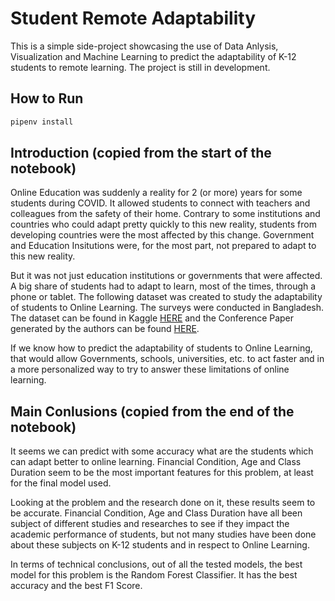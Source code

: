 # Student Remote Adaptability
This is a simple side-project showcasing the use of Data Anlysis, Visualization and Machine Learning to predict the adaptability of K-12 students to remote learning. The project is still in development.

## How to Run
```bash
pipenv install
```

## Introduction (copied from the start of the notebook)

Online Education was suddenly a reality for 2 (or more) years for some students during COVID. It allowed students to connect with teachers and colleagues from the safety of their home. Contrary to some institutions and countries who could adapt pretty quickly to this new reality, students from developing countries were the most affected by this change. Government and Education Insitutions were, for the most part, not prepared to adapt to this new reality.

But it was not just education institutions or governments that were affected. A big share of students had to adapt to learn, most of the times, through a phone or tablet. The following dataset was created to study the adaptability of students to Online Learning. The surveys were conducted in Bangladesh. The dataset can be found in Kaggle [HERE](https://www.kaggle.com/datasets/mdmahmudulhasansuzan/students-adaptability-level-in-online-education) and the Conference Paper generated by the authors can be found [HERE](https://www.researchgate.net/publication/355891881_Students'_Adaptability_Level_Prediction_in_Online_Education_using_Machine_Learning_Approaches).

If we know how to predict the adaptability of students to Online Learning, that would allow Governments, schools, universities, etc. to act faster and in a more personalized way to try to answer these limitations of online learning.

## Main Conlusions (copied from the end of the notebook)

It seems we can predict with some accuracy what are the students which can adapt better to online learning. Financial Condition, Age and Class Duration seem to be the most important features for this problem, at least for the final model used. 

Looking at the problem and the research done on it, these results seem to be accurate. Financial Condition, Age and Class Duration have all been subject of different studies and researches to see if they impact the academic performance of students, but not many studies have been done about these subjects on K-12 students and in respect to Online Learning.

In terms of technical conclusions, out of all the tested models, the best model for this problem is the Random Forest Classifier. It has the best accuracy and the best F1 Score.
